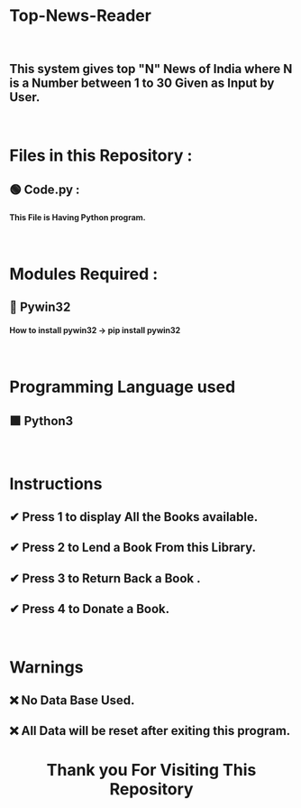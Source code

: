 # Top-News-Reader


<br>

##  This system gives top "N" News of India where N is a Number between 1 to 30 Given as Input by User.  


<br>

# Files in this Repository :

## 🟢 Code.py :  

####   This File is Having Python program. 



<br>

# Modules Required :

## 🔶 Pywin32   

####  How to install pywin32  ->   pip install pywin32



<br>


# Programming Language used

## 🟩 Python3


<br>






# Instructions 

## ✔ Press 1 to display All the Books available.
## ✔ Press 2 to Lend a Book From this Library.
## ✔ Press 3 to Return Back a Book .
## ✔ Press 4 to Donate a Book.

<br>

# Warnings 

## ❌ No Data Base Used. 
## ❌ All Data will be reset after exiting this program.

<div align = "center">
   
# Thank you For Visiting This Repository 
<div>

